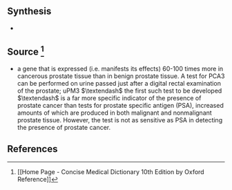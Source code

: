 ## Synthesis
- 
## Source [^1]
- a gene that is expressed (i.e. manifests its effects) 60-100 times more in cancerous prostate tissue than in benign prostate tissue. A test for PCA3 can be performed on urine passed just after a digital rectal examination of the prostate; uPM3 $\textendash$ the first such test to be developed $\textendash$ is a far more specific indicator of the presence of prostate cancer than tests for prostate specific antigen (PSA), increased amounts of which are produced in both malignant and nonmalignant prostate tissue. However, the test is not as sensitive as PSA in detecting the presence of prostate cancer.
## References

[^1]: [[Home Page - Concise Medical Dictionary 10th Edition by Oxford Reference]]
